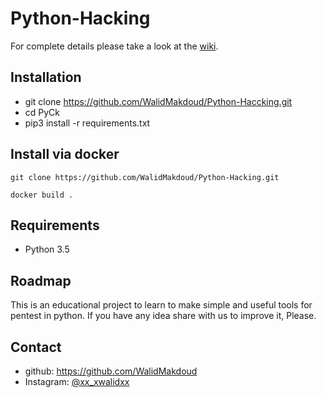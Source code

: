 # Python-Hacking

For complete details please take a look at the [wiki](https://github.com/WalidMakdoud/Python-Hacking/wiki).

## Installation

- git clone https://github.com/WalidMakdoud/Python-Haccking.git
- cd PyCk
- pip3 install -r requirements.txt

## Install via docker
`git clone https://github.com/WalidMakdoud/Python-Hacking.git`

`docker build .`

## Requirements
- Python 3.5

## Roadmap
This is an educational project to learn to make simple and useful tools for pentest in python.
If you have any idea share with us to improve it, Please.

## Contact
- github: https://github.com/WalidMakdoud
- Instagram: [@xx_xwalidxx](http://instagram.com/xx_xwalidxx)
